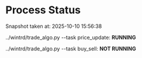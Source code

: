# Process Status

Snapshot taken at: 2025-10-10 15:56:38

../wintrd/trade_algo.py --task price_update: **RUNNING**

../wintrd/trade_algo.py --task buy_sell: **NOT RUNNING**

